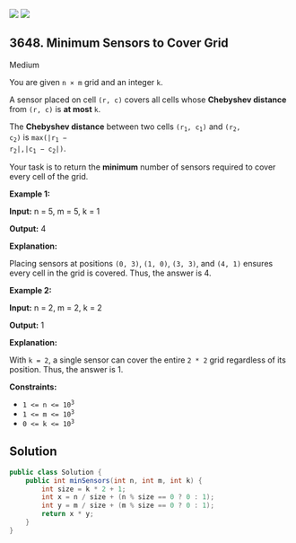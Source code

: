 [![](https://img.shields.io/github/stars/javadev/LeetCode-in-Java?label=Stars&style=flat-square)](https://github.com/javadev/LeetCode-in-Java)
[![](https://img.shields.io/github/forks/javadev/LeetCode-in-Java?label=Fork%20me%20on%20GitHub%20&style=flat-square)](https://github.com/javadev/LeetCode-in-Java/fork)

## 3648\. Minimum Sensors to Cover Grid

Medium

You are given `n × m` grid and an integer `k`.

A sensor placed on cell `(r, c)` covers all cells whose **Chebyshev distance** from `(r, c)` is **at most** `k`.

The **Chebyshev distance** between two cells <code>(r<sub>1</sub>, c<sub>1</sub>)</code> and <code>(r<sub>2</sub>, c<sub>2</sub>)</code> is <code>max(|r<sub>1</sub> − r<sub>2</sub>|,|c<sub>1</sub> − c<sub>2</sub>|)</code>.

Your task is to return the **minimum** number of sensors required to cover every cell of the grid.

**Example 1:**

**Input:** n = 5, m = 5, k = 1

**Output:** 4

**Explanation:**

Placing sensors at positions `(0, 3)`, `(1, 0)`, `(3, 3)`, and `(4, 1)` ensures every cell in the grid is covered. Thus, the answer is 4.

**Example 2:**

**Input:** n = 2, m = 2, k = 2

**Output:** 1

**Explanation:**

With `k = 2`, a single sensor can cover the entire `2 * 2` grid regardless of its position. Thus, the answer is 1.

**Constraints:**

*   <code>1 <= n <= 10<sup>3</sup></code>
*   <code>1 <= m <= 10<sup>3</sup></code>
*   <code>0 <= k <= 10<sup>3</sup></code>

## Solution

```java
public class Solution {
    public int minSensors(int n, int m, int k) {
        int size = k * 2 + 1;
        int x = n / size + (n % size == 0 ? 0 : 1);
        int y = m / size + (m % size == 0 ? 0 : 1);
        return x * y;
    }
}
```